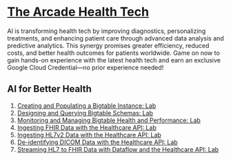 # [The Arcade Health Tech](https://www.cloudskillsboost.google/games/5130)

AI is transforming health tech by improving diagnostics, personalizing treatments, and enhancing patient care through advanced data analysis and predictive analytics. This synergy promises greater efficiency, reduced costs, and better health outcomes for patients worldwide. Game on now to gain hands-on experience with the latest health tech and earn an exclusive Google Cloud Credential—no prior experience needed!

## AI for Better Health

1. [Creating and Populating a Bigtable Instance: Lab](./Labs/GSP1054%20-%20Creating%20and%20Populating%20a%20Bigtable%20Instance/README.md)
2. [Designing and Querying Bigtable Schemas: Lab](./Labs/GSP1053%20-%20Designing%20and%20Querying%20Bigtable%20Schemas/README.md)
3. [Monitoring and Managing Bigtable Health and Performance: Lab](./Labs/GSP1056%20-%20Monitoring%20and%20Managing%20Bigtable%20Health%20and%20Performance/README.md)
4. [Ingesting FHIR Data with the Healthcare API: Lab](./Labs/GSP457%20-%20Ingesting%20FHIR%20Data%20with%20the%20Healthcare%20API/README.md)
5. [Ingesting HL7v2 Data with the Healthcare API: Lab](./Labs/GSP628%20-%20Ingesting%20HL7v2%20Data%20with%20the%20Healthcare%20API/README.md)
6. [De-identifying DICOM Data with the Healthcare API: Lab](./Labs/GSP626%20-%20De-identifying%20DICOM%20Data%20with%20the%20Healthcare%20API/README.md)
7. [Streaming HL7 to FHIR Data with Dataflow and the Healthcare API: Lab](./Labs/GSP894%20-%20Streaming%20HL7%20to%20FHIR%20Data%20with%20Dataflow%20and%20the%20Healthcare%20API/README.md)

#
